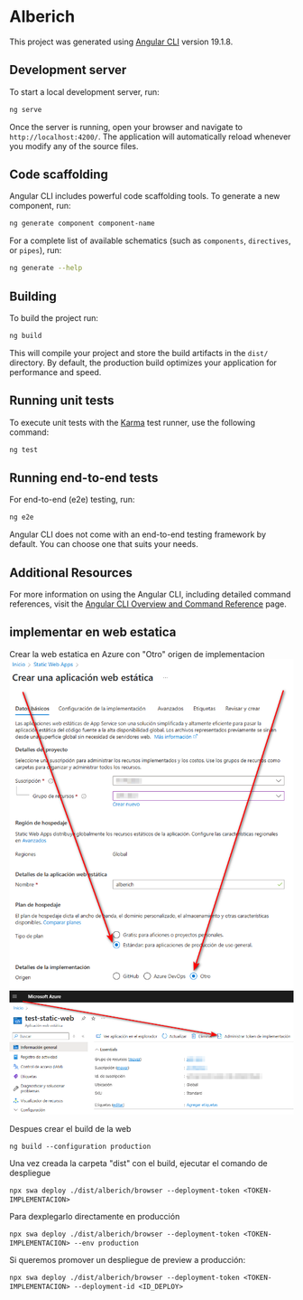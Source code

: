 # Alberich

This project was generated using [Angular CLI](https://github.com/angular/angular-cli) version 19.1.8.

## Development server

To start a local development server, run:

```bash
ng serve
```

Once the server is running, open your browser and navigate to `http://localhost:4200/`. The application will automatically reload whenever you modify any of the source files.

## Code scaffolding

Angular CLI includes powerful code scaffolding tools. To generate a new component, run:

```bash
ng generate component component-name
```

For a complete list of available schematics (such as `components`, `directives`, or `pipes`), run:

```bash
ng generate --help
```

## Building

To build the project run:

```bash
ng build
```

This will compile your project and store the build artifacts in the `dist/` directory. By default, the production build optimizes your application for performance and speed.

## Running unit tests

To execute unit tests with the [Karma](https://karma-runner.github.io) test runner, use the following command:

```bash
ng test
```

## Running end-to-end tests

For end-to-end (e2e) testing, run:

```bash
ng e2e
```

Angular CLI does not come with an end-to-end testing framework by default. You can choose one that suits your needs.

## Additional Resources

For more information on using the Angular CLI, including detailed command references, visit the [Angular CLI Overview and Command Reference](https://angular.dev/tools/cli) page.

## implementar en web estatica
Crear la web estatica en Azure con "Otro" origen de implementacion
![alt text](image.png)
![alt text](image2.png)

Despues crear el build de la web
```
ng build --configuration production

```

Una vez creada la carpeta "dist" con el build, ejecutar el comando de despliegue
```
npx swa deploy ./dist/alberich/browser --deployment-token <TOKEN-IMPLEMENTACION>
```
Para dexplegarlo directamente en producción
```
npx swa deploy ./dist/alberich/browser --deployment-token <TOKEN-IMPLEMENTACION> --env production
```
Si queremos promover un despliegue de preview a producción:
```
npx swa deploy ./dist/alberich/browser --deployment-token <TOKEN-IMPLEMENTACION> --deployment-id <ID_DEPLOY>
```
